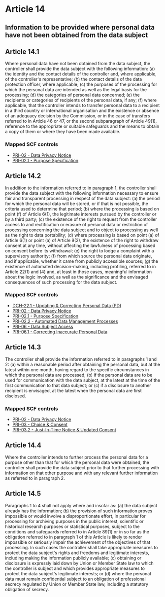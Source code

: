 # Article 14
## Information to be provided where personal data have not been obtained from the data subject

## Article 14.1
Where personal data have not been obtained from the data subject, the controller shall provide the data subject with the following information:
(a) the identity and the contact details of the controller and, where applicable, of the controller's representative;
(b) the contact details of the data protection officer, where applicable;
(c) the purposes of the processing for which the personal data are intended as well as the legal basis for the processing;
(d) the categories of personal data concerned;
(e) the recipients or categories of recipients of the personal data, if any;
(f) where applicable, that the controller intends to transfer personal data to a recipient in a third country or international organisation and the existence or absence of an adequacy decision by the Commission, or in the case of transfers referred to in Article 46 or 47, or the second subparagraph of Article 49(1), reference to the appropriate or suitable safeguards and the means to obtain a copy of them or where they have been made available.
### Mapped SCF controls
- [PRI-02 - Data Privacy Notice](../scf/pri-02-dataprivacynotice.md)
- [PRI-02.1 - Purpose Specification](../scf/pri-021-purposespecification.md)
## Article 14.2
In addition to the information referred to in paragraph 1, the controller shall provide the data subject with the following information necessary to ensure fair and transparent processing in respect of the data subject:
(a) the period for which the personal data will be stored, or if that is not possible, the criteria used to determine that period;
(b) where the processing is based on point (f)  of Article 6(1), the legitimate interests pursued by the controller or by a third party;
(c) the existence of the right to request from the controller access to and rectification or erasure of personal data or restriction of processing concerning the data subject and to object to processing as well as the right to data portability;
(d) where processing is based on point (a)  of Article 6(1) or point (a)  of Article 9(2), the existence of the right to withdraw consent at any time, without affecting the lawfulness of processing based on consent before its withdrawal;
(e) the right to lodge a complaint with a supervisory authority;
(f) from which source the personal data originate, and if applicable, whether it came from publicly accessible sources;
(g) the existence of automated decision-making, including profiling, referred to in Article 22(1) and (4) and, at least in those cases, meaningful information about the logic involved, as well as the significance and the envisaged consequences of such processing for the data subject.
### Mapped SCF controls
- [DCH-22.1 - Updating & Correcting Personal Data (PD)](../scf/dch-221-updating&correctingpersonaldata(pd).md)
- [PRI-02 - Data Privacy Notice](../scf/pri-02-dataprivacynotice.md)
- [PRI-02.1 - Purpose Specification](../scf/pri-021-purposespecification.md)
- [PRI-02.2 - Automated Data Management Processes](../scf/pri-022-automateddatamanagementprocesses.md)
- [PRI-06 - Data Subject Access](../scf/pri-06-datasubjectaccess.md)
- [PRI-06.1 - Correcting Inaccurate Personal Data](../scf/pri-061-correctinginaccuratepersonaldata.md)
## Article 14.3
The controller shall provide the information referred to in paragraphs 1 and 2:
(a) within a reasonable period after obtaining the personal data, but at the latest within one month, having regard to the specific circumstances in which the personal data are processed;
(b) if the personal data are to be used for communication with the data subject, at the latest at the time of the first communication to that data subject; or
(c) if a disclosure to another recipient is envisaged, at the latest when the personal data are first disclosed.
### Mapped SCF controls
- [PRI-02 - Data Privacy Notice](../scf/pri-02-dataprivacynotice.md)
- [PRI-03 - Choice & Consent](../scf/pri-03-choice&consent.md)
- [PRI-03.2 - Just-In-Time Notice & Updated Consent](../scf/pri-032-just-in-timenotice&updatedconsent.md)
## Article 14.4
Where the controller intends to further process the personal data for a purpose other than that for which the personal data were obtained, the controller shall provide the data subject prior to that further processing with information on that other purpose and with any relevant further information as referred to in paragraph 2.
## Article 14.5
Paragraphs 1 to 4 shall not apply where and insofar as:
(a) the data subject already has the information;
(b) the provision of such information proves impossible or would involve a disproportionate effort, in particular for processing for archiving purposes in the public interest, scientific or historical research purposes or statistical purposes, subject to the conditions and safeguards referred to in Article 89(1) or in so far as the obligation referred to in paragraph 1 of this Article is likely to render impossible or seriously impair the achievement of the objectives of that processing. In such cases the controller shall take appropriate measures to protect the data subject's rights and freedoms and legitimate interests, including making the information publicly available;
(c) obtaining or disclosure is expressly laid down by Union or Member State law to which the controller is subject and which provides appropriate measures to protect the data subject's legitimate interests; or
(d) where the personal data must remain confidential subject to an obligation of professional secrecy regulated by Union or Member State law, including a statutory obligation of secrecy.